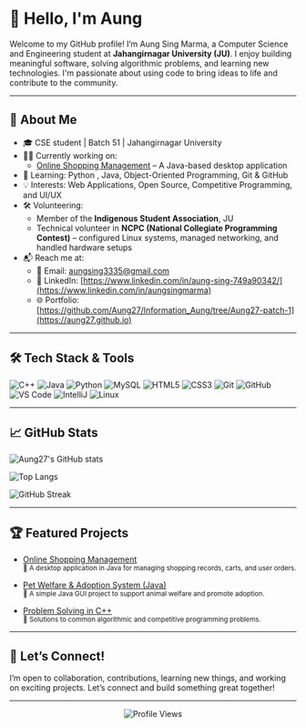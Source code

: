 # 👋 Hello, I'm Aung  

Welcome to my GitHub profile! I’m Aung Sing Marma, a Computer Science and Engineering student at **Jahangirnagar University (JU)**. I enjoy building meaningful software, solving algorithmic problems, and learning new technologies. I'm passionate about using code to bring ideas to life and contribute to the community.

---

## 🚀 About Me

- 🎓 CSE student | Batch 51 | Jahangirnagar University  
- 👨‍💻 Currently working on:  
  - [Online Shopping Management](https://github.com/Aung27/Online-Shopping-Management-) – A Java-based desktop application  
- 🧠 Learning: Python , Java, Object-Oriented Programming,  Git & GitHub  
- 💡 Interests: Web Applications, Open Source, Competitive Programming, and UI/UX  
- 🛠️ Volunteering:  
  - Member of the **Indigenous Student Association**, JU  
  - Technical volunteer in **NCPC (National Collegiate Programming Contest)** – configured Linux systems, managed networking, and handled hardware setups  
- 📬 Reach me at:  
  - 📧 Email: [aungsing3335@gmail.com](mailto:aungsingmarma@gmail.com)  
  - 🔗 LinkedIn: [https://www.linkedin.com/in/aung-sing-749a90342/](https://www.linkedin.com/in/aungsingmarma)  
  - 🌐 Portfolio: [https://github.com/Aung27/Information_Aung/tree/Aung27-patch-1](https://aung27.github.io)

---

## 🛠️ Tech Stack & Tools

![C++](https://img.shields.io/badge/-C++-black?logo=c%2B%2B)
![Java](https://img.shields.io/badge/-Java-black?logo=java)
![Python](https://img.shields.io/badge/-Python-black?logo=python)
![MySQL](https://img.shields.io/badge/-MySQL-black?logo=mysql)
![HTML5](https://img.shields.io/badge/-HTML5-black?logo=html5)
![CSS3](https://img.shields.io/badge/-CSS3-black?logo=css3)
![Git](https://img.shields.io/badge/-Git-black?logo=git)
![GitHub](https://img.shields.io/badge/-GitHub-black?logo=github)
![VS Code](https://img.shields.io/badge/-VSCode-black?logo=visual-studio-code)
![IntelliJ](https://img.shields.io/badge/-IntelliJ_IDEA-black?logo=intellij-idea)
![Linux](https://img.shields.io/badge/-Linux-black?logo=linux)

---

## 📈 GitHub Stats

![Aung27's GitHub stats](https://github-readme-stats.vercel.app/api?username=Aung27&show_icons=true&theme=default)

![Top Langs](https://github-readme-stats.vercel.app/api/top-langs/?username=Aung27&layout=compact&theme=default)

![GitHub Streak](https://github-readme-streak-stats.herokuapp.com/?user=Aung27&theme=default)

---

## 🏆 Featured Projects

- [Online Shopping Management](https://github.com/Aung27/Online-Shopping-Management-)  
  <sub>🔹 A desktop application in Java for managing shopping records, carts, and user orders.</sub>

- [Pet Welfare & Adoption System (Java)](https://github.com/Aung27/Pet-Welfare-Adoption)  
  <sub>🔹 A simple Java GUI project to support animal welfare and promote adoption.</sub>

- [Problem Solving in C++](https://github.com/Aung27/Problem-_Solving)  
  <sub>🔹 Solutions to common algorithmic and competitive programming problems.</sub>

---

## 🤝 Let’s Connect!

I’m open to collaboration, contributions, learning new things, and working on exciting projects. Let’s connect and build something great together!

---

<p align="center">
  <img src="https://komarev.com/ghpvc/?username=Aung27&style=flat-square" alt="Profile Views" />
</p>
